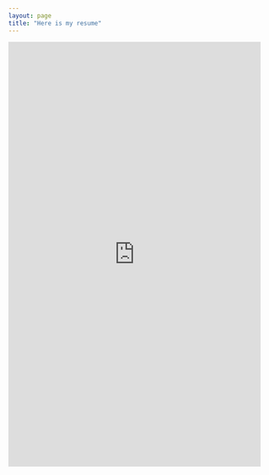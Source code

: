 ```yaml
---
layout: page
title: "Here is my resume"
---
```


<embed src="https://abirr18.github.io/Abir_Rahaman Resume.pdf" width="100%" height="850px"/>
